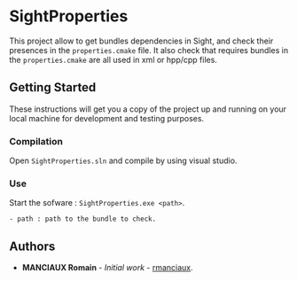 # SightProperties

This project allow to get bundles dependencies in Sight, and check their presences in the `properties.cmake` file. It also check that requires bundles in the `properties.cmake` are all used in xml or hpp/cpp files.

## Getting Started

These instructions will get you a copy of the project up and running on your local machine for development and testing purposes.

### Compilation

Open `SightProperties.sln` and compile by using visual studio.

### Use

Start the sofware : `SightProperties.exe <path>`.

```
- path : path to the bundle to check.
```

## Authors

* **MANCIAUX Romain** - *Initial work* - [rmanciaux](https://git.ircad.fr/rmanciaux).